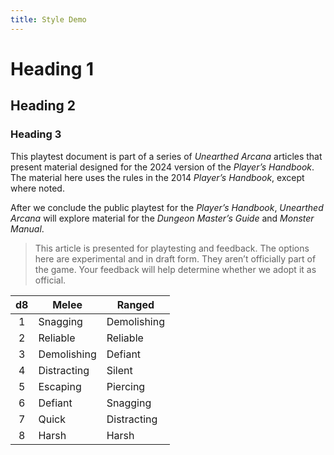 ```yaml
---
title: Style Demo
---
```


# Heading 1

## Heading 2

### Heading 3

This playtest document is part of a series of _Unearthed Arcana_ articles that present material designed for the 2024 version of the _Player’s Handbook_. The material here uses the rules in the 2014 _Player’s Handbook_, except where noted.

After we conclude the public playtest for the _Player’s Handbook_, _Unearthed Arcana_ will explore material for the _Dungeon Master’s Guide_ and _Monster Manual_.

> This article is presented for playtesting and feedback. The options here are experimental and in draft form. They aren’t officially part of the game. Your feedback will help determine whether we adopt it as official.

| d8  | Melee       | Ranged      |
| :-: | ----------- | ----------- |
|  1  | Snagging    | Demolishing |
|  2  | Reliable    | Reliable    |
|  3  | Demolishing | Defiant     |
|  4  | Distracting | Silent      |
|  5  | Escaping    | Piercing    |
|  6  | Defiant     | Snagging    |
|  7  | Quick       | Distracting |
|  8  | Harsh       | Harsh       |
